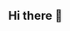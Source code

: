## Hi there 👋

<!--
**HanuKim/HanuKim** is a ✨ _special_ ✨ repository because its `README.md` (this file) appears on your GitHub profile.

Here are some ideas to get you started:

- 🔭 I’m currently working on ...
- 🌱 I’m currently learning ...
- 👯 I’m looking to collaborate on ...
- 🤔 I’m looking for help with ...
- 💬 Ask me about ...
- 📫 How to reach me: ...
- 😄 Pronouns: ...
- ⚡ Fun fact: ...

<a href="https://github.com/devxb/gitanimals">
<img
  src="https://render.gitanimals.org/farms/HanuKim"
  width="600"
  height="300"
/>
</a>
-->
